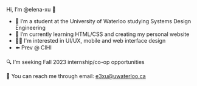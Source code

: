 Hi, I’m @elena-xu 👋 
- 🏫 I’m a student at the University of Waterloo studying Systems Design Engineering
- 🌱 I’m currently learning HTML/CSS and creating my personal website
- 👩‍💻 I'm interested in UI/UX, mobile and web interface design 
- ⬅️ Prev @ CIHI

🔍 I’m seeking Fall 2023 internship/co-op opportunities 

📧 You can reach me through email: e3xu@uwaterloo.ca

<!---
elena-xu/elena-xu is a ✨ special ✨ repository because its `README.md` (this file) appears on your GitHub profile.
You can click the Preview link to take a look at your changes.
--->
